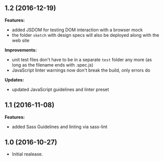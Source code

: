 ## 1.2 (2016-12-19)

**Features:**

 - added JSDOM for testing DOM interaction with a browser mock
 - the folder `sketch` with design specs will also be deployed along with the web site

**Improvements:**

 - unit test files don't have to be in a separate `test` folder any more (as long as the filename ends with .spec.js)
 - JavaScript linter warnings now don't break the build, only errors do

**Updates:**

 - updated JavaScript guidelines and linter preset

## 1.1 (2016-11-08)

**Features:**

  - added Sass Guidelines and linting via sass-lint

## 1.0 (2016-10-27)

  - Initial realease.
